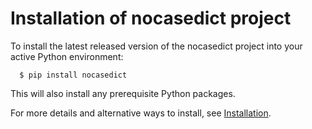 Installation of nocasedict project
=======================================================

To install the latest released version of the
nocasedict project into your active Python environment:

      $ pip install nocasedict

This will also install any prerequisite Python packages.

For more details and alternative ways to install, see
[Installation](https://nocasedict.readthedocs.io/en/stable/intro.html#installation).
